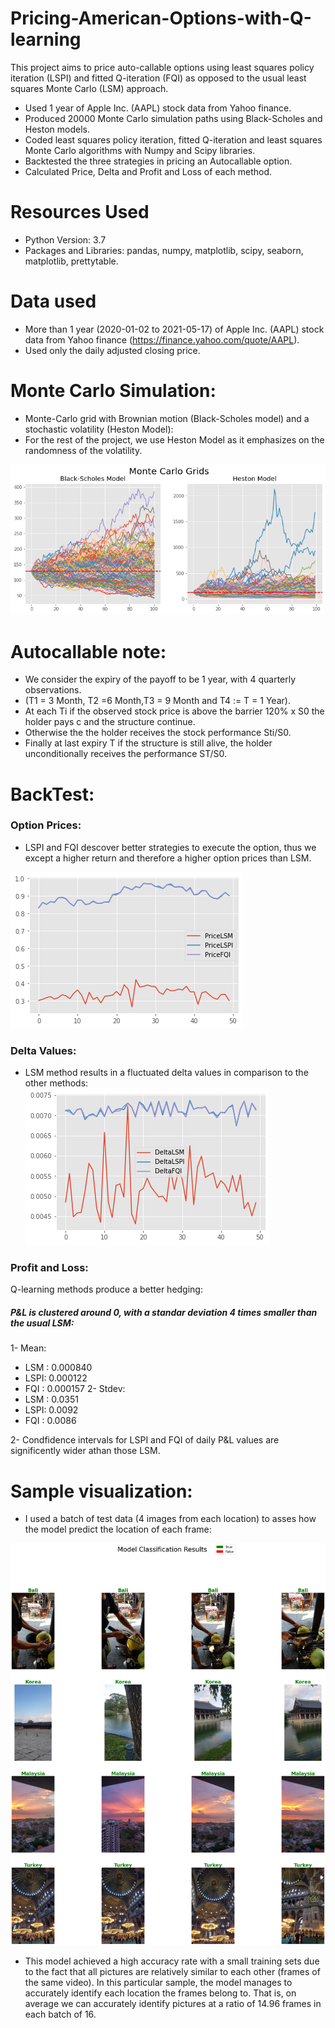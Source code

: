 # Pricing-American-Options-with-Q-learning
This project aims to price auto-callable options using least squares policy iteration (LSPI) and fitted Q-iteration (FQI) as opposed to the usual least squares Monte Carlo (LSM) approach.

* Used 1 year of Apple Inc. (AAPL) stock data from Yahoo finance.
* Produced 20000 Monte Carlo simulation paths using Black-Scholes and Heston models.
* Coded least squares policy iteration, fitted Q-iteration and least squares Monte Carlo algorithms with Numpy and Scipy libraries.
* Backtested the three strategies in pricing an Autocallable option.
* Calculated Price, Delta and Profit and Loss of each method.

# Resources Used
* Python Version: 3.7
* Packages and Libraries: pandas, numpy, matplotlib, scipy, seaborn, matplotlib, prettytable.
# Data used
* More than 1 year (2020-01-02 to 2021-05-17) of Apple Inc. (AAPL) stock data from Yahoo finance (https://finance.yahoo.com/quote/AAPL).
* Used only the daily adjusted closing price.

# Monte Carlo Simulation:

* Monte-Carlo grid with Brownian motion (Black-Scholes model) and a stochastic volatility (Heston Model):
* For the rest of the project, we use Heston Model as it emphasizes on the randomness of the volatility.

![image 1](https://github.com/YoussefAithaddou/Pricing-American-Options-with-Q-learning/blob/main/Monte_carlo%20grids.png)

# Autocallable note:

* We consider the expiry of the payoff to be 1 year, with 4 quarterly observations.
* (T1 = 3 Month, T2 =6 Month,T3 = 9 Month and T4 := T = 1 Year). 
* At each Ti if the observed stock price is above the barrier 120% x S0 the holder pays c and the structure continue.
* Otherwise the the holder receives the stock performance Sti/S0.
* Finally at last expiry T if the structure is still alive, the holder unconditionally receives the performance ST/S0.
# BackTest:
### Option Prices:
* LSPI and FQI descover better strategies to execute the option, thus we except a higher return and therefore a higher option prices than LSM.

![image 2](https://github.com/YoussefAithaddou/Pricing-American-Options-with-Q-learning/blob/main/Option_prices.png)

### Delta Values:

* LSM method results in a fluctuated delta values in comparison to the other methods:
![image 3](https://github.com/YoussefAithaddou/Pricing-American-Options-with-Q-learning/blob/main/Delta.png)


### Profit and Loss:
Q-learning methods produce a better hedging:
##### P&L is clustered around 0, with a standar deviation 4 times smaller than the usual LSM:
1- Mean:
* LSM : 0.000840		
* LSPI: 0.000122
* FQI : 0.000157
2- Stdev:
* LSM : 0.0351
* LSPI: 0.0092
* FQI : 0.0086



2- Condfidence intervals for LSPI and FQI of daily P&L values are significently wider athan those LSM.

# Sample visualization:
* I used a batch of test data (4 images from each location) to asses how the model predict the location of each frame:

![image 2](https://github.com/YoussefAithaddou/CNN-to-predict-locations-of-my-previous-trips/blob/main/result%20sample.png)

* This model achieved a high accuracy rate with a small training sets due to the fact that all pictures are relatively similar to each other (frames of the same video). In this particular sample, the model manages to accurately identify each location the frames belong to. That is, on average we can accurately identify pictures at a ratio of 14.96 frames in each batch of 16.
